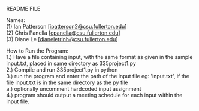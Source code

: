 README FILE  
  
Names:  
  (1) Ian Patterson [ipatterson2@csu.fullerton.edu]  
  (2) Chris Panella [cpanella@csu.fullerton.edu]  
  (3) Diane Le [dianeletrinh@csu.fullerton.edu]  
  
How to Run the Program:  
1.) Have a file containing input, with the same format as given in the sample input.txt, placed in same directory as 335project1.py  
2.) Compile and run 335project1.py in python  
3.) run the program and enter the path of the input file eg: 'input.txt',  if the file input.txt is in the same directory as the py file  
  a.) optionally uncomment hardcoded input assignment  
4.) program should output a meeting schedule for each input within the input file.   

